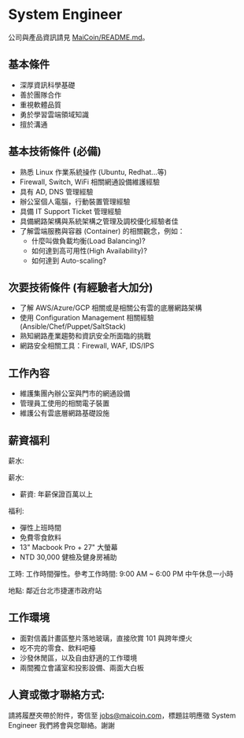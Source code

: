 # System Engineer

公司與產品資訊請見 [MaiCoin/README.md](README.md)。

## 基本條件
* 深厚資訊科學基礎
* 善於團隊合作
* 重視軟體品質
* 勇於學習雲端領域知識
* 擅於溝通

## 基本技術條件 (必備)
* 熟悉 Linux 作業系統操作 (Ubuntu, Redhat...等)
* Firewall, Switch, WiFi 相關網通設備維護經驗
* 具有 AD, DNS 管理經驗
* 辦公室個人電腦，行動裝置管理經驗
* 具備 IT Support Ticket 管理經驗
* 具備網路架構與系統架構之管理及調校優化經驗者佳
* 了解雲端服務與容器 (Container) 的相關觀念，例如：
  * 什麼叫做負載均衡(Load Balancing)?
  * 如何達到高可用性(High Availability)?
  * 如何達到 Auto-scaling?

## 次要技術條件 (有經驗者大加分)
* 了解 AWS/Azure/GCP 相關或是相關公有雲的底層網路架構
* 使用 Configuration Management 相關經驗 (Ansible/Chef/Puppet/SaltStack)
* 熟知網路產業趨勢和資訊安全所面臨的挑戰
* 網路安全相關工具：Firewall, WAF, IDS/IPS

## 工作內容
* 維護集團內辦公室與門市的網通設備
* 管理員工使用的相關電子裝置
* 維護公有雲底層網路基礎設施

## 薪資福利

薪水:

薪水:

* 薪資: 年薪保證百萬以上

福利:

* 彈性上班時間
* 免費零食飲料
* 13" Macbook Pro + 27" 大螢幕
* NTD 30,000 健檢及健身房補助

工時: 工作時間彈性。參考工作時間: 9:00 AM ~ 6:00 PM 中午休息一小時

地點: 鄰近台北市捷運市政府站

## 工作環境

* 面對信義計畫區整片落地玻璃，直接欣賞 101 與跨年煙火
* 吃不完的零食、飲料吧檯
* 沙發休閒區，以及自由舒適的工作環境
* 兩間獨立會議室和投影設備、兩面大白板

## 人資或徵才聯絡方式:
請將履歷夾帶於附件，寄信至 jobs@maicoin.com，標題註明應徵 System Engineer
我們將會與您聯絡。謝謝

